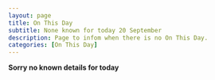 ```yaml
---
layout: page
title: On This Day
subtitle: None known for today 20 September
description: Page to infom when there is no On This Day.
categories: [On This Day]
---
```


**Sorry no known details for today**
